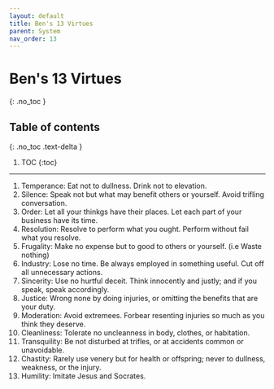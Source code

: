 ```yaml
---
layout: default
title: Ben's 13 Virtues
parent: System
nav_order: 13
---
```


# Ben's 13 Virtues
{: .no_toc }

## Table of contents
{: .no_toc .text-delta }

1. TOC
{:toc}

---

1. Temperance: Eat not to dullness. Drink not to elevation.
2. Silence: Speak not but what may benefit others or yourself. Avoid trifling conversation.
3. Order: Let all your thinkgs have their places. Let each part of your business have its time.
4. Resolution: Resolve to perform what you ought. Perform without fail what you resolve.
5. Frugality: Make no expense but to good to others or yourself. (i.e Waste nothing)
6. Industry: Lose no time. Be always employed in something useful. Cut off all unnecessary actions.
7. Sincerity: Use no hurtful deceit. Think innocently and justly; and if you speak, speak accordingly.
8. Justice: Wrong none by doing injuries, or omitting the benefits that are your duty.
9. Moderation: Avoid extremees. Forbear resenting injuries so much as you think they deserve.
10. Cleanliness: Tolerate no uncleanness in body, clothes, or habitation.
11. Transquility: Be not disturbed at trifles, or at accidents common or unavoidable.
12. Chastity: Rarely use venery but for health or offspring; never to dullness, weakness, or the injury.
13. Humility: Imitate Jesus and Socrates.
